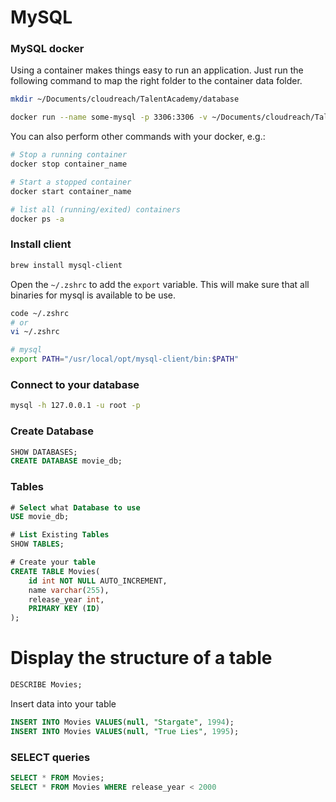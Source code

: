 # MySQL 

### MySQL docker

Using a container makes things easy to run an application. Just run the following command to map the right folder to the container data folder.

```sh
mkdir ~/Documents/cloudreach/TalentAcademy/database
```

```sh
docker run --name some-mysql -p 3306:3306 -v ~/Documents/cloudreach/TalentAcademy/database:/var/lib/mysql -e MYSQL_ROOT_PASSWORD=my-secret-pw -d mysql:latest
```

You can also perform other commands with your docker, e.g.:
```sh
# Stop a running container
docker stop container_name

# Start a stopped container
docker start container_name

# list all (running/exited) containers
docker ps -a
```

### Install client

```sh
brew install mysql-client
```

Open the `~/.zshrc` to add the `export` variable. This will make sure that all binaries for mysql is available to be use.

```sh
code ~/.zshrc
# or
vi ~/.zshrc
```

```sh
# mysql
export PATH="/usr/local/opt/mysql-client/bin:$PATH"
```

### Connect to your database

```sh
mysql -h 127.0.0.1 -u root -p
```

### Create Database

```sql
SHOW DATABASES;
CREATE DATABASE movie_db;
```

### Tables

```sql
# Select what Database to use
USE movie_db;

# List Existing Tables
SHOW TABLES;

# Create your table
CREATE TABLE Movies(
    id int NOT NULL AUTO_INCREMENT,
    name varchar(255),
    release_year int,
    PRIMARY KEY (ID)
);
```

# Display the structure of a table
```sql
DESCRIBE Movies;
```

Insert data into your table

```sql
INSERT INTO Movies VALUES(null, "Stargate", 1994);
INSERT INTO Movies VALUES(null, "True Lies", 1995);
```

### SELECT queries

```sql
SELECT * FROM Movies;
SELECT * FROM Movies WHERE release_year < 2000
```